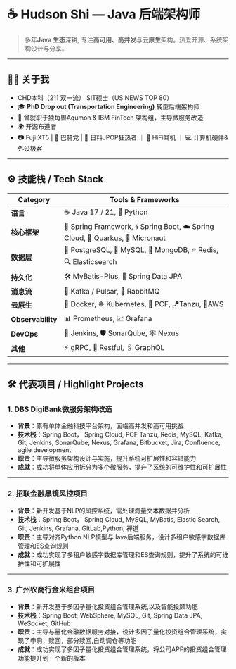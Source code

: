 # ☕ **Hudson Shi** — Java 后端架构师

> 多年**Java 生态**深耕, 专注**高可用、高并发**与**云原生**架构。热爱开源、系统架构设计与分享。

---

## 🧑‍💻 关于我
- CHD本科（211 双一流） SIT硕士（US NEWS TOP 80）  
- 🎓 **PhD Drop out (Transportation Engineering)** 转型后端架构师  
- 🏢 曾就职于独角兽Aqumon & IBM FinTech 架构组，主导微服务改造  
- 🌍 开源布道者
- 📷 Fuji XT5 | 🎹 巴赫党 | 🍣 日料JPOP狂热者 ｜ 🎵 HiFi耳机 ｜ 💻 计算机硬件&外设极客

---

## ⚙️ 技能栈 / Tech Stack

| Category | Tools & Frameworks |
| -------- | ----------------- |
| **语言** | ☕ Java 17 / 21, 🐍 Python |
| **核心框架** | 🌱 Spring Framework, 🌀 Spring Boot, ☁️ Spring Cloud, 🦄 Quarkus, 🚀 Micronaut |
| **数据层** | 🐘 PostgreSQL, 🐬 MySQL, 🥭 MongoDB, ⭐ Redis, 🔍 Elasticsearch |
| **持久化** | 🛠️ MyBatis-Plus, 📜 Spring Data JPA |
| **消息流** | 🐳 Kafka / Pulsar, 🐇 RabbitMQ |
| **云原生** | 🐳 Docker, ☸️ Kubernetes, 🔧 PCF, 🪁Tanzu, 🍌AWS |
| **Observability** | 📊 Prometheus, 📈 Grafana |
| **DevOps** | 💁 Jenkins, 🛡️ SonarQube, 🕸️ Nexus |
| **其他** | ⚡ gRPC, 📡 Restful, 🖇️ GraphQL |

---

## 🛠️ 代表项目 / Highlight Projects
### 1. **DBS DigiBank微服务架构改造**
- **背景**：原有单体金融科技平台架构，面临高并发和高可用挑战
- **技术栈**：Spring Boot， Spring Cloud, PCF Tanzu, Redis, MySQL, Kafka, Git, Jenkins, SonarQube, Nexus, Grafana, Bitbucket, Jira, Confluence, agile development  
- **职责**：主导微服务架构设计与实施，提升系统可扩展性和容错能力
- **成就**：成功将单体应用拆分为多个微服务，提升了系统的可维护性和可扩展性
---
### 2. **招联金融黑镜风控项目**
- **背景**：新开发基于NLP的风控系统，需处理海量文本数据并分析   
- **技术栈**：Spring Boot， Spring Cloud, MySQL, MyBatis, Elastic Search, Git, Jenkins, Grafana, GitLab,Python, 禅道
- **职责**：主导对齐Python NLP模型与Java后端服务，设计多租户敏感字数据库管理和ES查询规则
- **成就**：成功实现了多租户敏感字数据库管理和ES查询规则，提升了系统的可维护性和可扩展性
---
### 3. **广州农商行金米组合项目**
- **背景**：新开发基于多因子量化投资组合管理系统,以及智能投顾功能
- **技术栈**：Spring Boot, WebSphere, MySQL, Git, Spring Data JPA, WeSocket, GitHub
- **职责**：主导与量化金融数据服务对接，设计多因子量化投资组合管理系统，实现了申购，赎回，部分赎回,自动调仓等功能
- **成就**：成功实现了多因子量化投资组合管理系统，将公司APP的投资组合管理功能提升到一个新的版本